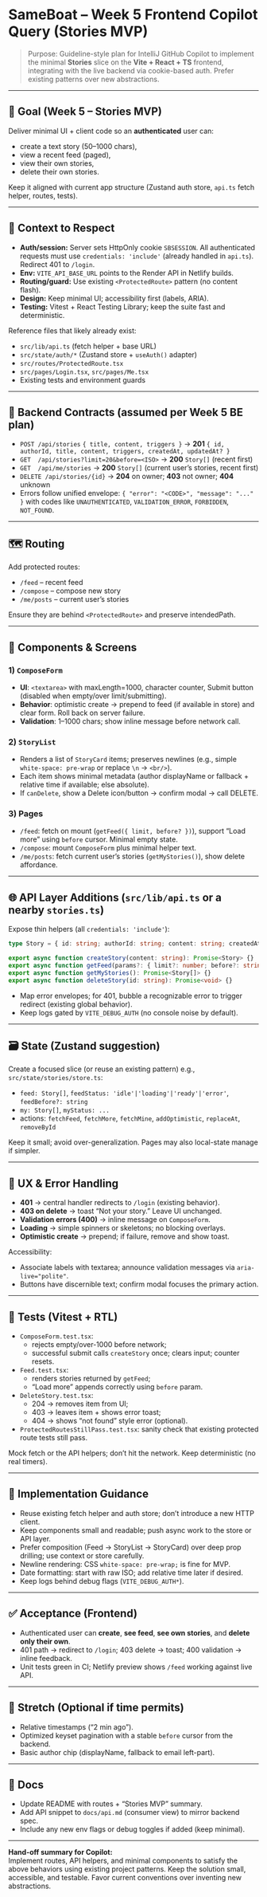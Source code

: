 # SameBoat – Week 5 Frontend Copilot Query (Stories MVP)

> Purpose: Guideline-style plan for IntelliJ GitHub Copilot to implement the minimal **Stories** slice on the **Vite + React + TS** frontend, integrating with the live backend via cookie-based auth. Prefer existing patterns over new abstractions.

---

## 🎯 Goal (Week 5 – Stories MVP)
Deliver minimal UI + client code so an **authenticated** user can:
- create a text story (50–1000 chars),
- view a recent feed (paged),
- view their own stories,
- delete their own stories.

Keep it aligned with current app structure (Zustand auth store, `api.ts` fetch helper, routes, tests).

---

## 🧩 Context to Respect
- **Auth/session:** Server sets HttpOnly cookie `SBSESSION`. All authenticated requests must use `credentials: 'include'` (already handled in `api.ts`). Redirect 401 to `/login`.  
- **Env:** `VITE_API_BASE_URL` points to the Render API in Netlify builds.  
- **Routing/guard:** Use existing `<ProtectedRoute>` pattern (no content flash).  
- **Design:** Keep minimal UI; accessibility first (labels, ARIA).  
- **Testing:** Vitest + React Testing Library; keep the suite fast and deterministic.

Reference files that likely already exist:
- `src/lib/api.ts` (fetch helper + base URL)
- `src/state/auth/*` (Zustand store + `useAuth()` adapter)
- `src/routes/ProtectedRoute.tsx`
- `src/pages/Login.tsx`, `src/pages/Me.tsx`
- Existing tests and environment guards

---

## 🔌 Backend Contracts (assumed per Week 5 BE plan)
- `POST /api/stories` `{ title, content, triggers }` → **201** `{ id, authorId, title, content, triggers, createdAt, updatedAt? }`
- `GET  /api/stories?limit=20&before=<ISO>` → **200** `Story[]` (recent first)
- `GET  /api/me/stories` → **200** `Story[]` (current user’s stories, recent first)
- `DELETE /api/stories/{id}` → **204** on owner; **403** not owner; **404** unknown
- Errors follow unified envelope: `{ "error": "<CODE>", "message": "..." }` with codes like `UNAUTHENTICATED`, `VALIDATION_ERROR`, `FORBIDDEN`, `NOT_FOUND`.

---

## 🗺️ Routing
Add protected routes:
- `/feed` – recent feed
- `/compose` – compose new story
- `/me/posts` – current user’s stories

Ensure they are behind `<ProtectedRoute>` and preserve intendedPath.

---

## 🧱 Components & Screens
### 1) `ComposeForm`
- **UI**: `<textarea>` with maxLength=1000, character counter, Submit button (disabled when empty/over limit/submitting).
- **Behavior**: optimistic create → prepend to feed (if available in store) and clear form. Roll back on server failure.
- **Validation**: 1–1000 chars; show inline message before network call.

### 2) `StoryList`
- Renders a list of `StoryCard` items; preserves newlines (e.g., simple `white-space: pre-wrap` or replace `\n` → `<br/>`).
- Each item shows minimal metadata (author displayName or fallback + relative time if available; else absolute).
- If `canDelete`, show a Delete icon/button → confirm modal → call DELETE.

### 3) Pages
- `/feed`: fetch on mount (`getFeed({ limit, before? })`), support “Load more” using `before` cursor. Minimal empty state.
- `/compose`: mount `ComposeForm` plus minimal helper text.
- `/me/posts`: fetch current user’s stories (`getMyStories()`), show delete affordance.

---

## 🌐 API Layer Additions (`src/lib/api.ts` or a nearby `stories.ts`)
Expose thin helpers (all `credentials: 'include'`):
```ts
type Story = { id: string; authorId: string; content: string; createdAt: string; updatedAt?: string | null };

export async function createStory(content: string): Promise<Story> {}
export async function getFeed(params?: { limit?: number; before?: string }): Promise<Story[]> {}
export async function getMyStories(): Promise<Story[]> {}
export async function deleteStory(id: string): Promise<void> {}
```
- Map error envelopes; for 401, bubble a recognizable error to trigger redirect (existing global behavior).  
- Keep logs gated by `VITE_DEBUG_AUTH` (no console noise by default).

---

## 🗃️ State (Zustand suggestion)
Create a focused slice (or reuse an existing pattern) e.g., `src/state/stories/store.ts`:
- `feed: Story[]`, `feedStatus: 'idle'|'loading'|'ready'|'error'`, `feedBefore?: string`
- `my: Story[]`, `myStatus: ...`
- actions: `fetchFeed`, `fetchMore`, `fetchMine`, `addOptimistic`, `replaceAt`, `removeById`

Keep it small; avoid over-generalization. Pages may also local-state manage if simpler.

---

## 🧭 UX & Error Handling
- **401** → central handler redirects to `/login` (existing behavior).  
- **403 on delete** → toast “Not your story.” Leave UI unchanged.  
- **Validation errors (400)** → inline message on `ComposeForm`.  
- **Loading** → simple spinners or skeletons; no blocking overlays.  
- **Optimistic create** → prepend; if failure, remove and show toast.

Accessibility:
- Associate labels with textarea; announce validation messages via `aria-live="polite"`.
- Buttons have discernible text; confirm modal focuses the primary action.

---

## 🧪 Tests (Vitest + RTL)
- `ComposeForm.test.tsx`:  
  - rejects empty/over-1000 before network;  
  - successful submit calls `createStory` once; clears input; counter resets.
- `Feed.test.tsx`:  
  - renders stories returned by `getFeed`;  
  - “Load more” appends correctly using `before` param.
- `DeleteStory.test.tsx`:  
  - 204 → removes item from UI;  
  - 403 → leaves item + shows error toast;  
  - 404 → shows “not found” style error (optional).
- `ProtectedRoutesStillPass.test.tsx`: sanity check that existing protected route tests still pass.

Mock fetch or the API helpers; don’t hit the network. Keep deterministic (no real timers).

---

## 🔧 Implementation Guidance
- Reuse existing fetch helper and auth store; don’t introduce a new HTTP client.
- Keep components small and readable; push async work to the store or API layer.
- Prefer composition (Feed -> StoryList -> StoryCard) over deep prop drilling; use context or store carefully.
- Newline rendering: CSS `white-space: pre-wrap;` is fine for MVP.
- Date formatting: start with raw ISO; add relative time later if desired.
- Keep logs behind debug flags (`VITE_DEBUG_AUTH*`).

---

## ✅ Acceptance (Frontend)
- Authenticated user can **create**, **see feed**, **see own stories**, and **delete only their own**.
- 401 path → redirect to `/login`; 403 delete → toast; 400 validation → inline feedback.
- Unit tests green in CI; Netlify preview shows `/feed` working against live API.

---

## 🌱 Stretch (Optional if time permits)
- Relative timestamps (“2 min ago”).
- Optimized keyset pagination with a stable `before` cursor from the backend.
- Basic author chip (displayName, fallback to email left-part).

---

## 📝 Docs
- Update README with routes + “Stories MVP” summary.
- Add API snippet to `docs/api.md` (consumer view) to mirror backend spec.
- Include any new env flags or debug toggles if added (keep minimal).

---

**Hand-off summary for Copilot:**  
Implement routes, API helpers, and minimal components to satisfy the above behaviors using existing project patterns. Keep the solution small, accessible, and testable. Favor current conventions over inventing new abstractions.
